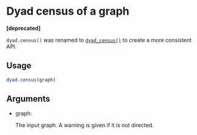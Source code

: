# Dyad census of a graph

**\[deprecated\]**

`dyad.census()` was renamed to
[`dyad_census()`](https://r.igraph.org/reference/dyad_census.md) to
create a more consistent API.

## Usage

``` r
dyad.census(graph)
```

## Arguments

- graph:

  The input graph. A warning is given if it is not directed.
